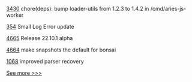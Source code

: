 
[3430](https://github.com/hyperledger/aries-framework-go/pull/3430) chore(deps): bump loader-utils from 1.2.3 to 1.4.2 in /cmd/aries-js-worker

[354](https://github.com/hyperledger/fabric-chaincode-node/pull/354) Small Log Error update

[4665](https://github.com/hyperledger/besu/pull/4665) Release 22.10.1 alpha

[4664](https://github.com/hyperledger/besu/pull/4664) make snapshots the default for bonsai

[1068](https://github.com/hyperledger/solang/pull/1068) improved parser recovery


[See more >>>](https://start-here.hyperledger.org/pull-requests)

